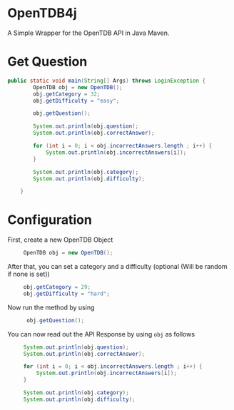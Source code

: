 # OpenTDB4j
 A Simple Wrapper for the OpenTDB API in Java Maven.
 
 # Get Question
 ```java
 public static void main(String[] Args) throws LoginException {
         OpenTDB obj = new OpenTDB();
         obj.getCategory = 32;
         obj.getDifficulty = "easy";
 
         obj.getQuestion();
 
         System.out.println(obj.question);
         System.out.println(obj.correctAnswer);
 
         for (int i = 0; i < obj.incorrectAnswers.length ; i++) {
             System.out.println(obj.incorrectAnswers[i]);
         }
 
         System.out.println(obj.category);
         System.out.println(obj.difficulty);
 
     }
 ```
 
 # Configuration
 First, create a new OpenTDB Object
 ```java
      OpenTDB obj = new OpenTDB();
 ```
 
 After that, you can set a category and a difficulty (optional (Will be random if none is set))
 ```java
      obj.getCategory = 29;
      obj.getDifficulty = "hard";
 ```

Now run the method by using
```java
      obj.getQuestion();
```
 
 You can now read out the API Response by using ``obj`` as follows
 ```java
      System.out.println(obj.question);
      System.out.println(obj.correctAnswer);

      for (int i = 0; i < obj.incorrectAnswers.length ; i++) {
          System.out.println(obj.incorrectAnswers[i]);
      }

      System.out.println(obj.category);
      System.out.println(obj.difficulty);
```
